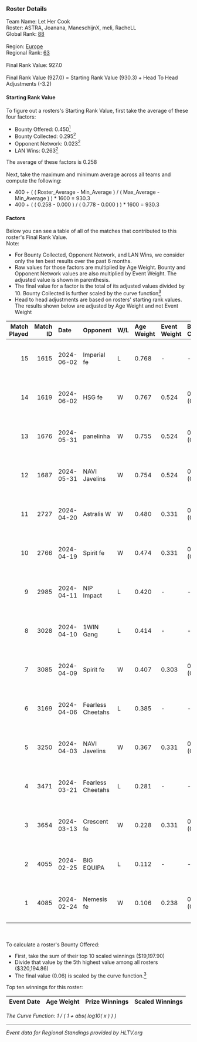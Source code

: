 ### Roster Details<br />
Team Name: Let Her Cook<br />
Roster: ASTRA, Joanana, ManeschijnX, meli, RacheLL<br />
Global Rank: [88](../standings_global.md)<br />
<br />
Region: [Europe]( ../standings_europe.md)<br />
Regional Rank: [63]( ../standings_europe.md)<br />
<br />
Final Rank Value:  927.0<br />
<br />
Final Rank Value (927.0) = Starting Rank Value (930.3) + Head To Head Adjustments (-3.2)<br />

#### Starting Rank Value<br />
To figure out a rosters's Starting Rank Value, first take the average of these four factors:<br />
- Bounty Offered: 0.450[<sup>1</sup>](#table2)
- Bounty Collected: 0.295[<sup>2</sup>](#table1)
- Opponent Network: 0.023[<sup>2</sup>](#table1)
- LAN Wins: 0.263[<sup>2</sup>](#table1)

The average of these factors is 0.258<br />
<br />
Next, take the maximum and minimum average across all teams and compute the following:<br />
- 400 + ( ( Roster_Average - Min_Average ) / ( Max_Average - Min_Average ) ) * 1600 = 930.3
- 400 + ( ( 0.258 - 0.000 ) / ( 0.778 - 0.000 ) ) * 1600 = 930.3


#### Factors<br />
Below you can see a table of all of the matches that contributed to this roster's Final Rank Value.<br />
Note:<br />

- For Bounty Collected, Opponent Network, and LAN Wins, we consider only the ten best results over the past 6 months.
- Raw values for those factors are multiplied by Age Weight. Bounty and Opponent Network values are also multiplied by Event Weight. The adjusted value is shown in parenthesis.
- The final value for a factor is the total of its adjusted values divided by 10. Bounty Collected is further scaled by the curve function[<sup>3</sup>](#curveFunction)
- Head to head adjustments are based on rosters' starting rank values. The results shown below are adjusted by Age Weight and not Event Weight
<span id="table1"></span><br />


| Match Played | Match ID | Date       | Opponent          | W/L | Age Weight | Event Weight | Bounty Collected | Opponent Network | LAN Wins  | H2H Adj. | Roster                                     |
| -: | -: | :- | :- | :- | :- | :- | :- | :- | :- | -: | :- |
|           15 |     1615 | 2024-06-02 | Imperial fe       | L   | 0.768      | -            | -                | -                | -         |    -7.98 | ASTRA, Joanana, ManeschijnX, meli, RacheLL |
|           14 |     1619 | 2024-06-02 | HSG fe            | W   | 0.767      | 0.524        | 0.031 (0.013)    | 0.066 (0.027)    | 1 (0.767) |     9.29 | ASTRA, Joanana, ManeschijnX, meli, RacheLL |
|           13 |     1676 | 2024-05-31 | panelinha         | W   | 0.755      | 0.524        | 0.032 (0.013)    | 0.146 (0.058)    | 1 (0.755) |    10.09 | ASTRA, Joanana, ManeschijnX, meli, RacheLL |
|           12 |     1687 | 2024-05-31 | NAVI Javelins     | W   | 0.754      | 0.524        | 0.026 (0.010)    | 0.179 (0.071)    | 1 (0.754) |    10.49 | ASTRA, Joanana, ManeschijnX, meli, RacheLL |
|           11 |     2727 | 2024-04-20 | Astralis W        | W   | 0.480      | 0.331        | 0.002 (0.000)    | 0.060 (0.009)    | 0 (0.000) |     3.19 | ASTRA, Joanana, ManeschijnX, meli, RacheLL |
|           10 |     2766 | 2024-04-19 | Spirit fe         | W   | 0.474      | 0.331        | 0.005 (0.001)    | 0.136 (0.021)    | 0 (0.000) |     2.91 | ASTRA, Joanana, ManeschijnX, meli, RacheLL |
|            9 |     2985 | 2024-04-11 | NIP Impact        | L   | 0.420      | -            | -                | -                | -         |    -9.63 | ASTRA, Joanana, kezziwow, meli, RacheLL    |
|            8 |     3028 | 2024-04-10 | 1WIN Gang         | L   | 0.414      | -            | -                | -                | -         |   -10.64 | ASTRA, Joanana, kezziwow, meli, RacheLL    |
|            7 |     3085 | 2024-04-09 | Spirit fe         | W   | 0.407      | 0.303        | 0.005 (0.001)    | 0.136 (0.017)    | 0 (0.000) |     2.43 | ASTRA, Joanana, kezziwow, meli, RacheLL    |
|            6 |     3169 | 2024-04-06 | Fearless Cheetahs | L   | 0.385      | -            | -                | -                | -         |    -9.53 | ASTRA, Joanana, kezziwow, meli, RacheLL    |
|            5 |     3250 | 2024-04-03 | NAVI Javelins     | W   | 0.367      | 0.331        | 0.026 (0.003)    | 0.179 (0.022)    | 0 (0.000) |     4.24 | ASTRA, Joanana, kezziwow, meli, RacheLL    |
|            4 |     3471 | 2024-03-21 | Fearless Cheetahs | L   | 0.281      | -            | -                | -                | -         |    -7.08 | Joanana, kezziwow, meli, RacheLL, suns1de  |
|            3 |     3654 | 2024-03-13 | Crescent fe       | W   | 0.228      | 0.331        | 0.004 (0.000)    | 0.081 (0.006)    | 0 (0.000) |     1.36 | Joanana, kezziwow, meli, RacheLL, suns1de  |
|            2 |     4055 | 2024-02-25 | BIG EQUIPA        | L   | 0.112      | -            | -                | -                | -         |    -2.50 | Joanana, kezziwow, meli, RacheLL, suns1de  |
|            1 |     4085 | 2024-02-24 | Nemesis fe        | W   | 0.106      | 0.238        | 0.000 (0.000)    | 0.000 (0.000)    | 0 (0.000) |     0.16 | Joanana, kezziwow, meli, RacheLL, suns1de  |

<br />
<span id="table2"></span><br />
To calculate a roster's Bounty Offered:<br />

- First, take the sum of their top 10 scaled winnings ($19,197.90)
- Divide that value by the 5th highest value among all rosters ($320,194.86)
- The final value (0.06) is scaled by the curve function.[<sup>3</sup>](#curveFunction)

Top ten winnings for this roster:<br />

| Event Date | Age Weight | Prize Winnings | Scaled Winnings |
| :- | -: | :- | :- |


<span id="curveFunction"></span>_The Curve Function: 1 / ( 1 + abs( log10( x ) ) )_<br />

---
_Event data for Regional Standings provided by HLTV.org_<br />
